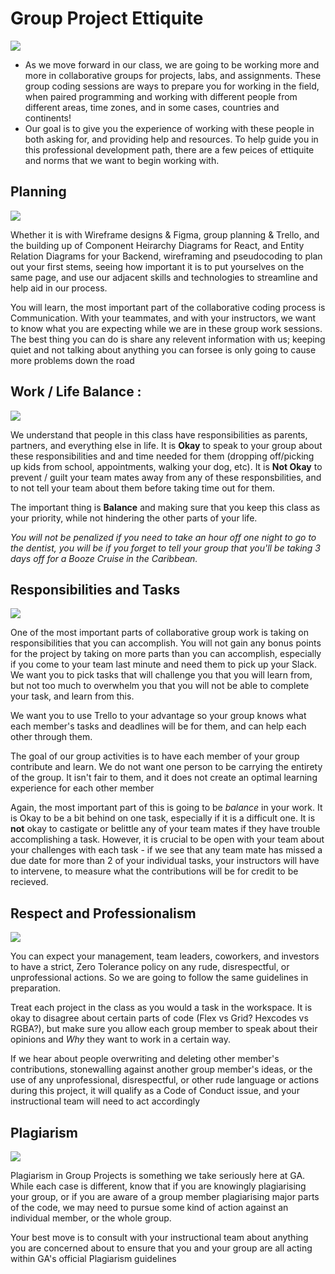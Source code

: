 # Group Project Ettiquite

<img src ="https://lawliberty.org/app/uploads/2020/05/Council-of-Elrond-1060x598.jpg"/>

- As we move forward in our class, we are going to be working more and more in collaborative groups for projects, labs, and assignments. These group coding sessions are ways to prepare you for working in the field, when paired programming and working with different people from different areas, time zones, and in some cases, countries and continents!
- Our goal is to give you the experience of working with these people in both asking for, and providing help and resources. To help guide you in this professional development path, there are a few peices of ettiquite and norms that we want to begin working with.


## Planning

<img src="https://tolkiengateway.net/w/images/c/ce/The_Lord_of_the_Rings_-_The_Fellowship_of_the_Ring_-_Council_of_Elrond2.jpg"/>


Whether it is with Wireframe designs & Figma, group planning & Trello, and the building up of Component Heirarchy Diagrams for React, and Entity Relation Diagrams for your Backend, wireframing and pseudocoding to plan out your first stems, seeing how important it is to put yourselves on the same page, and use our adjacent skills and technologies to streamline and help aid in our process.

You will learn, the most important part of the collaborative coding process is Communication. With your teammates, and with your instructors, we want to know what you are expecting while we are in these group work sessions. The best thing you can do is share any relevent information with us; keeping quiet and not talking about anything you can forsee is only going to cause more problems down the road

## Work / Life Balance :


<img src="https://static.wikia.nocookie.net/lotrfanon/images/3/34/Frodo.jpg/revision/latest/thumbnail/width/360/height/360?cb=20090417063622"/>

We understand that people in this class have responsibilities as parents, partners, and everything else in life. It is **Okay** to speak to your group about these responsibilities and and time needed for them (dropping off/picking up kids from school, appointments, walking your dog, etc). It is **Not Okay** to prevent / guilt your team mates away from any of these responsbilities, and to not tell your team about them before taking time out for them.

The important thing is **Balance** and making sure that you keep this class as your priority, while not hindering the other parts of your life.

*You will not be penalized if you need to take an hour off one night to go to the dentist, you will be if you forget to tell your group that you'll be taking 3 days off for a Booze Cruise in the Caribbean.*

## Responsibilities and Tasks

<img src="https://images.squarespace-cdn.com/content/v1/5d35ea13690f4000010def45/1578501132694-SI05PXF9BLZFOFM20R8R/I-can-carry-you-800x401.jpg"/>

One of the most important parts of collaborative group work is taking on responsibilities that you can accomplish. You will not gain any bonus points for the project by taking on more parts than you can accomplish, especially if you come to your team last minute and need them to pick up your Slack. We want you to pick tasks that will challenge you that you will learn from, but not too much to overwhelm you that you will not be able to complete your task, and learn from this.

We want you to use Trello to your advantage so your group knows what each member's tasks and deadlines will be for them, and can help each other through them.

The goal of our group activities is to have each member of your group contribute and learn. We do not want one person to be carrying the entirety of the group. It isn't fair to them, and it does not create an optimal learning experience for each other member

Again, the most important part of this is going to be *balance* in your work. It is Okay to be a bit behind on one task, especially if it is a difficult one. It is **not** okay to castigate or belittle any of your team mates if they have trouble accomplishing a task. However, it is crucial to be open with your team about your challenges with each task - if we see that any team mate has missed a due date for more than 2 of your individual tasks, your instructors will have to intervene, to measure what the contributions will be for credit to be recieved. 

## Respect and Professionalism

<img src="https://encrypted-tbn0.gstatic.com/images?q=tbn:ANd9GcR5gEnCAtyi_cUxdvcFzy16YZx0FGpV-IK8lQ&s"/>

You can expect your management, team leaders, coworkers, and investors to have a strict, Zero Tolerance policy on any rude, disrespectful, or unprofessional actions. So we are going to follow the same guidelines in preparation.

Treat each project in the class as you would a task in the workspace. It is okay to disagree about certain parts of code (Flex vs Grid? Hexcodes vs RGBA?), but make sure you allow each group member to speak about their opinions and *Why* they want to work in a certain way.

If we hear about people overwriting and deleting other member's contributions, stonewalling against another group member's ideas, or the use of any unprofessional, disrespectful, or other rude language or actions during this project, it will qualify as a Code of Conduct issue, and your instructional team will need to act accordingly


## Plagiarism

<img src="https://itisalwayssunrisesomewhere.wordpress.com/wp-content/uploads/2013/01/frodosamgollum3.jpg"/>

Plagiarism in Group Projects is something we take seriously here at GA. While each case is different, know that if you are knowingly plagiarising your group, or if you are aware of a group member plagiarising major parts of the code, we may need to pursue some kind of action against an individual member, or the whole group.

Your best move is to consult with your instructional team about anything you are concerned about to ensure that you and your group are all acting within GA's official Plagiarism guidelines
